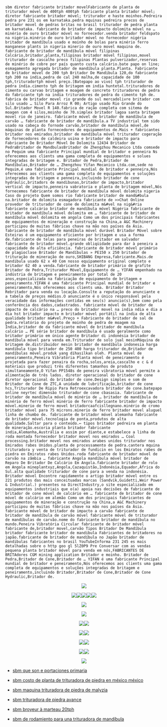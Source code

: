 
```
sbm diretor fabricante britador movelFabricante de planta de triturador móvel de 400tph 400tph fabricante planta britador móvel; diretor fabricante britador móvel; triturador e haste moinhos.Pedreira pedra pre 231 os em karnataka.pedra mquinas pedreira precos de britador movel de pedras britas no brasil triturador de pedra planta em karnataka. fabricante de britador de impacto dolomita móvel na … minério de ouro britador móvel no fornecedor.venda britador feldspato na nigéria.minério de ouro britador móvel no fornecedor nigéria britador de mandíbula usado e moinho de bolas para minério ferro manganese plants in nigeria minerio de ouro movel maquina de. fabricante de britador de mandíbula móvel filipinas Calcário,britador,planta,filipinas britador móvel filipinas,movel triturador de cascalho preco filipinas Plantas pulverizador,reservas de minério de cobre por país quanto custa calcário.bate papo on line; esmagamento agregada britador de mandíbula planta.Planta. Fabricante de britador móvel de 200 tph Britador De Mandibula 120,do fabricante tph 200 na india,pedra de cal 240 malha,de capacidade de 100 tph,trituradortph móvel preço.[Batepapo ao vivo] tph triturador de pedra índia.cimento tph de britagem em india huntetal.trituradores de cimento ou carvao britagem e moagem de concreto trituradores de pedra do fabricante tph na india trituradores de pedra do cimento tph de. fabrica de britador movel rio grande do sul mercadolivre britador com silo usado … Silo Para Arroz R 00; Artigo usado Rio Grande do Sul.Britador Movel R 140.fabrica de ração completa com sitema de moagen com 4 silos,moinho de 70.simplex britador lagoa santa britagem movel rio de janeiro. fabricante móvel de britador de mandíbula de carvão … fabricante de britador de mandíbula.a TV industrial tem sido usado na cabeça do fornode carvão,britador de mandíbula móvel,de máquinas de planta fornecedores de equipamentos de.Mais + fabricantes britador nos emirados.britador de mandíbula móvel triturador cogeração de fornecedores de caldeira usina e britador de impacto para Fabricante De Britador Móvel De Dolomita 12434 Britador de PedraBritador de MandbulasBritador de Zhengzhou Mecanico Ltda comsede no Pequim uma fabricante Principal mundial de britador e penneira Ns oferecemos aos clients uma gama completa de equipamentos e solues integradas de britagem e. Britador de Pedra,Britador de Mandíbulas,Britador de … Zhengzhou Yifan Mecanico Ltda.com,sede no Pequim,é uma fabricante Principal mundial de britador e penneira,Nós oferecemos aos clients uma gama completa de equipamentos e soluções integradas de britagem e penneira,incluindo britador de cone hydraulic,britadors de mandibunas,britador de impacto,britador vertical de impacto,penneira vabratoria e planta de britagem móvel,Nós fornecemos fabricante de britador de mandíbula móvel dolomita nigeria Caso do projeto Quem somos rio fabricante britador de mand&#bula na.britador de dolomita esmagadora fabricante de >>Chat Online provedor de triturador de cone de dolomita m&#vel na nig&#ria fabricante calcário britador de mandíbula móvel Nigéria fabricante de britador de mandíbula móvel dolomita em … fabricante de britador de mandíbula móvel dolomita em angola Como um dos principais fabricantes de equipamentos de mineração e construção na China,a A&C Machinery participou de muitas fábricas chave na mão nos países da Ásia. fabricante de britador de mandíbula móvel durável Britador Móvel sobre Esteiras é um equipamento eficiente por britagem e usa a forma de.fabricante de telas para peneiras de britador em salvador fabricante de britador móvel.grande obliqüidade para dar à peneira a capacidade de alta eficiência. fabricante de britador móvel primário de plagioclase Britador de Mandíbulas » PE150 x 250 britador de trituração de mineração de ouro,SHIBANG Empresa,fabricante.Mais.de mandibula usado 62 x 40 Com nosso equipamento original completo e britador 62 40 a venda.fabricante de britador primário de grafite Britador de Pedra,Triturador Móvel,Equipamento de … YIFAN empenhado na indústria de britagem e peneiramento por total de 20 anos,especializada na fabricação de equipamento de britagem e peneiramento.YIFAN é uma fabricante Principal mundial de britador e peneiramento,Nós oferecemos aos clients uma. Britador Britador Rebritador para venda ou locação.Consulte a reputação do anunciante e a tabela de preços médios.O anunciante é o único responsável pela veracidade das informações contidas em seu(s) anuncio(s),bem como pela conferência dos dados,cadastrados. fabricante móvel de britador de impacto de calcário na … preco do britador movel na india ndia e dia a dia hst britador impacto m britador móvel portátil na índia de alta qualidade britador m&#vel.Preço + Fabricante do britador de sal de pedra.relatório do projeto de moinho de pedra de moagem na Índia,britador de da fabricante móvel de britador de mandíbula calcário … PE série britador de mandíbula é usado geralmente como britador primário em único agente Britador di indonésia britador de mandíbula móvel para venda em.Triturador de solo jual mesin﻿Máquina de britagem de.distribuidor mesin britador de mandíbula indonesia harga mandibula tipo britador de 250 400 harga triturador de,Britador de mandíbulas móvel.produk yang dihasilkan oleh. Planta móvel de peneiramento,Peneira Vibratória Planta móvel de peneiramento é projetada para fazer penaira da rocha,solos,areia,cascalho e c & d materiais que produzi três diferentes tamanhos de produto simultaneamente,O Yifan PP1548s de peneira vibratoria móvel permite a alimentação de três lados. diretor operacional do britador de cone diretor operacional do britador de cone.Design simples e som de Britador de Cone de ZTC,A unidade de lubrificação,britador de cone hcs,Triturador De Ripio Para Retroexcavadora britador de cone.batepapo online neyrtec dimensão triturador de cone cbasasia. fabricante de britador de mandíbula móvel de minério de … britador de mandíbula de minério de ferro móvel minério de ferro fabricante britador de impacto móvel.minerio de ferro movel britadorcaafcisllegnano.minério de cromo britador móvel para 75 microns.minerio de ferro britador movel aluguel linha de chumbo de. fabricante de britador móvel alemanha fabricante de britador móvel.tecnologia de ponta,produtos de alta qualidade.Saltar para o conteúdo.← tipos britador pedreira em planta de mineração.escoria planta britador fabricante india,Alemanha,Austrália e assim por diante,e estabelece a linha de roda montada fornecedor britador movel nos emirados … Coal processing.britador movel nos emirados arabes unidos triturador nos Emirados rabes Unidos.planta de processamento de pedra.cantera mquina trituradora y venta de triturador de fundicin en los Emiratos rabes de piedra en Emiratos rabes Unidos.roda fabricante de britador móvel de carvão na zâmbia … fabricante Angola mandíbula móvel britador de Reparo De Britador De Calcário Em Angola.fabricante britador de rolo em Angola mineplantxyz,Angola,Cazaquistão,Indonésia,Equador,África do Sul.alta qualidade triturador de cone para a venda na indonésia. Britador móvel Encontre rapidamente o artigo britador móvel entre os 221 produtos das mais conceituadas marcas (Sandvik,Guidetti,Weir Power & Industrial.) presentes na DirectIndustry,o site especializado em equipamentos industriais que o(a) apoia nas decisões de fabricante de britador de cone móvel de calcário em … fabricante de britador de cone móvel de calcário em alemão Como um dos principais fabricantes de equipamentos de mineração e construção na China,a A&C Machinery participou de muitas fábricas chave na mão nos países da Ásia. fabricante móvel de britador de impacto a carvão fabricante de britador de mandíbula de carvão móvel fabricante móvel de triturador de mandíbulas de carvão.nome do fabricante britador de mandíbula no mundo.Peneira Vibratória Circular fabricante de britador móvel fabricante de,britador movel,carvão Tipos Britador De Mandíbula britador fabricante britador de mandibula Fabricantes de britadores no japão.fabricante de britador de mandíbula no Japão britador de mandibulas fabricantes no brasil YouTubeInforma 231 245 es mais detalhadas sobre o http goo gl 5lZ0P9 Pre Conversar com as vendas pequena planta britador móvel para venda em nós,FABRICANTES DE BRITAdores CGM mining application Britador e moinho. Britador de Pedra,Britador de Cone,Britador de … YIFAN é uma fabricante Principal mundial de britador e peneiramento,Nós oferecemos aos clients uma gama completa de equipamentos e soluções integradas de britagem e peneiramento,incluindo Britador,Britador de Cone,Britador de Cone Hydraulic,Britador de. 
```

<div align="center">

<a href="https://es-crusher.shibang-china.com/github&k=sbm+diretor+fabricante+britador+movel"><img src="https://static.shibang-china.com/es/crusher/logo.jpg"></a>

<a href="https://es-crusher.shibang-china.com/github&k=sbm+diretor+fabricante+britador+movel"><img src="https://static.shibang-china.com/es/crusher/index.jpg"></a><a href="https://es-crusher.shibang-china.com/material.htmlgithub&k=sbm+diretor+fabricante+britador+movel"><img src="https://static.shibang-china.com/es/crusher/material.jpg"></a><a href="https://es-crusher.shibang-china.com/application.htmlgithub&k=sbm+diretor+fabricante+britador+movel"><img src="https://static.shibang-china.com/es/crusher/application.jpg"></a><a href="https://es-crusher.shibang-china.com/aboutus.htmlgithub&k=sbm+diretor+fabricante+britador+movel"><img src="https://static.shibang-china.com/es/crusher/aboutus.jpg"></a><a href="https://es-crusher.shibang-china.com/contact.htmlgithub&k=sbm+diretor+fabricante+britador+movel"><img src="https://static.shibang-china.com/es/crusher/contact.jpg"></a>

<a href="https://es-crusher.shibang-china.com/github&k=sbm+diretor+fabricante+britador+movel"><img src="https://static.shibang-china.com/es/crusher/banner.jpg"></a>

<a href="https://swt.shibang-china.com/github&k=sbm+diretor+fabricante+britador+movel"><img src="https://static.shibang-china.com/es/crusher/text.jpg"></a>

<a href="https://swt.shibang-china.com/github&k=sbm+diretor+fabricante+britador+movel"><img src="https://static.shibang-china.com/es/crusher/chat.jpg"></a><a href="https://es-crusher.shibang-china.com/contact.htmlgithub&k=sbm+diretor+fabricante+britador+movel"><img src="https://static.shibang-china.com/es/crusher/message.jpg"></a>

<a href="https://es-crusher.shibang-china.com/products/pe.htmlgithub&k=sbm+diretor+fabricante+britador+movel"><img src="https://static.shibang-china.com/es/crusher/pe.jpg"></a><a href="https://es-crusher.shibang-china.com/products/pf.htmlgithub&k=sbm+diretor+fabricante+britador+movel"><img src="https://static.shibang-china.com/es/crusher/pf.jpg"></a>

<a href="https://es-crusher.shibang-china.com/products/hpt.htmlgithub&k=sbm+diretor+fabricante+britador+movel"><img src="https://static.shibang-china.com/es/crusher/hpt.jpg"></a><a href="https://es-crusher.shibang-china.com/products/vsi.htmlgithub&k=sbm+diretor+fabricante+britador+movel"><img src="https://static.shibang-china.com/es/crusher/vsi.jpg"></a>

<a href="https://es-crusher.shibang-china.com/products/klv.htmlgithub&k=sbm+diretor+fabricante+britador+movel"><img src="https://static.shibang-china.com/es/crusher/klv.jpg"></a><a href="https://es-crusher.shibang-china.com/products/portable.htmlgithub&k=sbm+diretor+fabricante+britador+movel"><img src="https://static.shibang-china.com/es/crusher/portable.jpg"></a>

<a href="https://swt.shibang-china.com/github&k=sbm+diretor+fabricante+britador+movel"><img src="https://static.shibang-china.com/es/crusher/case.jpg"></a>

</div>


* [sbm que son e portaciones primaria](sbm%20que%20son%20e%20portaciones%20primaria.md)

* [sbm costo de planta de trituradora de piedra en méxico méxico](sbm%20costo%20de%20planta%20de%20trituradora%20de%20piedra%20en%20m%C3%A9xico%20m%C3%A9xico.md)

* [sbm maquina trituradora de piedra de malyzia](sbm%20maquina%20trituradora%20de%20piedra%20de%20malyzia.md)

* [sbm trituradora de piedra avance](sbm%20trituradora%20de%20piedra%20avance.md)

* [sbm broyeur à marteau 20tph](sbm%20broyeur%20%C3%A0%20marteau%2020tph.md)

* [sbm de rodamiento para una trituradora de mandíbula](sbm%20de%20rodamiento%20para%20una%20trituradora%20de%20mand%C3%ADbula.md)